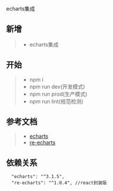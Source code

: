 echarts集成

## 新增
>* echarts集成

## 开始
>* npm i
>* npm run dev(开发模式)
>* npm run prod(生产模式)
>* npm run lint(规范检测)

## 参考文档
>* [echarts](http://echarts.baidu.com/)
>* [re-echarts](https://github.com/liekkas/re-echarts)

## 依赖关系
```
  "echarts": "^3.1.5",
  "re-echarts": "^1.0.4", //react封装版
```

